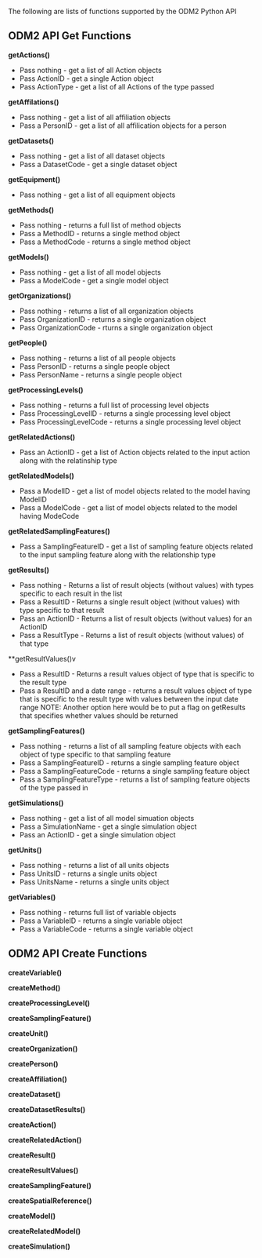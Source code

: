 The following are lists of functions supported by the ODM2 Python API

ODM2 API Get Functions
---
**getActions()**
* Pass nothing - get a list of all Action objects
* Pass ActionID - get a single Action object
* Pass ActionType - get a list of all Actions of the type passed

**getAffilations()**
* Pass nothing - get a list of all affiliation objects
* Pass a PersonID - get a list of all affilication objects for a person

**getDatasets()**
* Pass nothing - get a list of all dataset objects
* Pass a DatasetCode - get a single dataset object

**getEquipment()**
* Pass nothing - get a list of all equipment objects

**getMethods()**
* Pass nothing - returns a full list of method objects
* Pass a MethodID - returns a single method object
* Pass a MethodCode - returns a single method object

**getModels()**
* Pass nothing - get a list of all model objects
* Pass a ModelCode - get a single model object

**getOrganizations()**
* Pass nothing - returns a list of all organization objects
* Pass OrganizationID - returns a single organization object
* Pass OrganizationCode - rturns a single organization object

**getPeople()**
* Pass nothing - returns a list of all people objects
* Pass PersonID - returns a single people object
* Pass PersonName - returns a single people object

**getProcessingLevels()**
* Pass nothing - returns a full list of processing level objects
* Pass ProcessingLevelID - returns a single processing level object
* Pass ProcessingLevelCode - returns a single processing level object

**getRelatedActions()**
* Pass an ActionID - get a list of Action objects related to the input action along with the relatinship type

**getRelatedModels()**
* Pass a ModelID - get a list of model objects related to the model having ModelID
* Pass a ModelCode - get a list of model objects related to the model having ModeCode

**getRelatedSamplingFeatures()**
* Pass a SamplingFeatureID - get a list of sampling feature objects related to the input sampling feature along with the relationship type

**getResults()**
* Pass nothing - Returns a list of result objects (without values) with types specific to each result in the list
* Pass a ResultID - Returns a single result object (without values) with type specific to that result
* Pass an ActionID - Returns a list of result objects (without values) for an ActionID
* Pass a ResultType - Returns a list of result objects (without values) of that type

**getResultValues()v
* Pass a ResultID - Returns a result values object of type that is specific to the result type
* Pass a ResultID and a date range - returns a result values object of type that is specific to the result type with values between the input date range
NOTE:  Another option here would be to put a flag on getResults that specifies whether values should be returned

**getSamplingFeatures()**
* Pass nothing - returns a list of all sampling feature objects with each object of type specific to that sampling feature
* Pass a SamplingFeatureID - returns a single sampling feature object
* Pass a SamplingFeatureCode - returns a single sampling feature object
* Pass a SamplingFeatureType - returns a list of sampling feature objects of the type passed in 

**getSimulations()**
* Pass nothing - get a list of all model simuation objects
* Pass a SimulationName - get a single simulation object
* Pass an ActionID - get a single simulation object

**getUnits()**
* Pass nothing - returns a list of all units objects
* Pass UnitsID - returns a single units object
* Pass UnitsName - returns a single units object

**getVariables()**
* Pass nothing - returns full list of variable objects
* Pass a VariableID - returns a single variable object
* Pass a VariableCode - returns a single variable object


ODM2 API Create Functions
---
**createVariable()**

**createMethod()**

**createProcessingLevel()**

**createSamplingFeature()**

**createUnit()**

**createOrganization()**

**createPerson()**

**createAffiliation()**

**createDataset()**

**createDatasetResults()**

**createAction()**

**createRelatedAction()**

**createResult()**

**createResultValues()** 

**createSamplingFeature()**

**createSpatialReference()**

**createModel()**

**createRelatedModel()**

**createSimulation()**